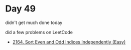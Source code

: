 # Day 49

didn't get much done today

did a few problems on LeetCode

- [2164. Sort Even and Odd Indices Independently (Easy)](https://leetcode.com/problems/sort-even-and-odd-indices-independently/description/)
